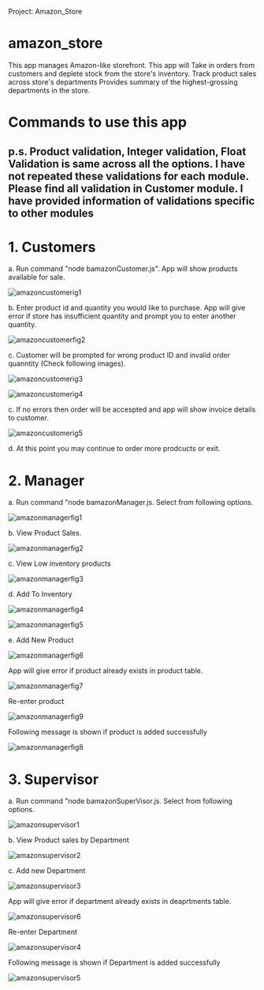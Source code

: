 Project: Amazon_Store

#  amazon_store
 This app manages  Amazon-like storefront.
 This app will 
 Take in orders from customers and deplete stock from the store's inventory. 
 Track product sales across store's departments
 Provides summary of the highest-grossing departments in the store.

# Commands to use this app
## p.s. Product validation, Integer validation, Float Validation is same across all the options. I have not repeated these validations for each module. Please find all validation in Customer module. I have provided information of validations specific to other modules
# 1.  Customers

a. Run command "node bamazonCustomer.js".
   App will show products available for sale.
 
  ![amazoncustomerig1](https://user-images.githubusercontent.com/5023549/44230285-ba5b0c80-a168-11e8-91f5-8e6652f013bc.png)
     

 b. Enter product id and quantity you would like to purchase.
    App will give error if store has insufficient quantity and prompt you to enter another quantity.
 
   ![amazoncustomerfig2](https://user-images.githubusercontent.com/5023549/44231143-19ba1c00-a16b-11e8-8e9a-b3a36c2bc50e.png)
      
 c. Customer will be prompted for wrong product ID and invalid order quanntity (Check following images).
 
   ![amazoncustomerig3](https://user-images.githubusercontent.com/5023549/44231046-dbbcf800-a16a-11e8-9008-77f059eb2c1e.png)

   ![amazoncustomerig4](https://user-images.githubusercontent.com/5023549/44231796-496a2380-a16d-11e8-9640-3366f93aabe2.png)

 c. If no errors then order will be accespted and app will show invoice details to customer.

   ![amazoncustomerig5](https://user-images.githubusercontent.com/5023549/44231797-496a2380-a16d-11e8-8bce-5c64ee131532.png)

 d. At this point you may continue to order more prodcucts or exit. 

# 2. Manager
  
a. Run command "node bamazonManager.js. Select from following options.

![amazonmanagerfig1](https://user-images.githubusercontent.com/5023549/44232632-a23abb80-a16f-11e8-8185-868502309904.png)


b. View Product Sales.


![amazonmanagerfig2](https://user-images.githubusercontent.com/5023549/44232633-a23abb80-a16f-11e8-8044-fed96791476b.png)

c. View Low inventory products


![amazonmanagerfig3](https://user-images.githubusercontent.com/5023549/44232634-a2d35200-a16f-11e8-866e-deee11dcb8e6.png)

d. Add To Inventory

![amazonmanagerfig4](https://user-images.githubusercontent.com/5023549/44233888-1a56b080-a173-11e8-9a56-359ddcfce925.png)

![amazonmanagerfig5](https://user-images.githubusercontent.com/5023549/44233889-1a56b080-a173-11e8-90ff-c49339196541.png)



e. Add New Product


![amazonmanagerfig6](https://user-images.githubusercontent.com/5023549/44283960-ef7d6280-a22d-11e8-9444-fca5fc9b7926.png)

 App will give error if product already exists in product table.
 
![amazonmanagerfig7](https://user-images.githubusercontent.com/5023549/44283961-ef7d6280-a22d-11e8-9b5d-d78f612f468d.png)

Re-enter product

![amazonmanagerfig9](https://user-images.githubusercontent.com/5023549/44286380-e644c380-a236-11e8-9c14-34a753e81445.png)

Following message is shown if product is added successfully

![amazonmanagerfig8](https://user-images.githubusercontent.com/5023549/44283963-f015f900-a22d-11e8-8289-ba9694a6d202.png)

 
 # 3. Supervisor
 
a. Run command "node bamazonSuperVisor.js. Select from following options.

![amazonsupervisor1](https://user-images.githubusercontent.com/5023549/44287506-11c9ad00-a23b-11e8-97c3-2c091d9bc3a4.png)

b. View Product sales by Department

![amazonsupervisor2](https://user-images.githubusercontent.com/5023549/44287507-11c9ad00-a23b-11e8-92d2-6e2f2c5dd304.png)

c. Add new Department

![amazonsupervisor3](https://user-images.githubusercontent.com/5023549/44287508-11c9ad00-a23b-11e8-8c28-c0c56dd15630.png)

App will give error if department already exists in deaprtments table.


![amazonsupervisor6](https://user-images.githubusercontent.com/5023549/44287801-1a6eb300-a23c-11e8-962a-90caf2a9f7fb.png)


Re-enter Department


![amazonsupervisor4](https://user-images.githubusercontent.com/5023549/44287509-11c9ad00-a23b-11e8-8d29-3b03fe51a6f7.png)
 

Following message is shown if Department is added successfully


![amazonsupervisor5](https://user-images.githubusercontent.com/5023549/44287510-11c9ad00-a23b-11e8-8a9d-06553b55e8a6.png)
